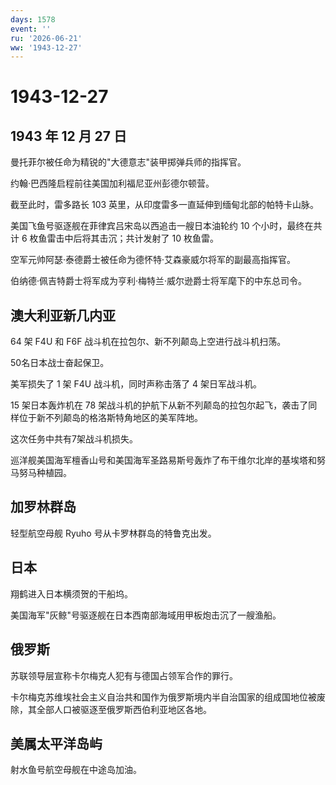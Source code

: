 ```yaml
---
days: 1578
event: ''
ru: '2026-06-21'
ww: '1943-12-27'
---
```


# 1943-12-27

## 1943 年 12 月 27 日

曼托菲尔被任命为精锐的"大德意志"装甲掷弹兵师的指挥官。

约翰·巴西隆启程前往美国加利福尼亚州彭德尔顿营。

截至此时，雷多路长 103 英里，从印度雷多一直延伸到缅甸北部的帕特卡山脉。

美国飞鱼号驱逐舰在菲律宾吕宋岛以西追击一艘日本油轮约 10
个小时，最终在共计 6 枚鱼雷击中后将其击沉；共计发射了 10 枚鱼雷。

空军元帅阿瑟·泰德爵士被任命为德怀特·艾森豪威尔将军的副最高指挥官。

伯纳德·佩吉特爵士将军成为亨利·梅特兰·威尔逊爵士将军麾下的中东总司令。

## 澳大利亚新几内亚

64 架 F4U 和 F6F 战斗机在拉包尔、新不列颠岛上空进行战斗机扫荡。

50名日本战士奋起保卫。

美军损失了 1 架 F4U 战斗机，同时声称击落了 4 架日军战斗机。

15 架日本轰炸机在 78
架战斗机的护航下从新不列颠岛的拉包尔起飞，袭击了同样位于新不列颠岛的格洛斯特角地区的美军阵地。

这次任务中共有7架战斗机损失。

巡洋舰美国海军檀香山号和美国海军圣路易斯号轰炸了布干维尔北岸的基埃塔和努马努马种植园。

## 加罗林群岛

轻型航空母舰 Ryuho 号从卡罗林群岛的特鲁克出发。

## 日本

翔鹤进入日本横须贺的干船坞。

美国海军"灰鲸"号驱逐舰在日本西南部海域用甲板炮击沉了一艘渔船。

## 俄罗斯

苏联领导层宣称卡尔梅克人犯有与德国占领军合作的罪行。

卡尔梅克苏维埃社会主义自治共和国作为俄罗斯境内半自治国家的组成国地位被废除，其全部人口被驱逐至俄罗斯西伯利亚地区各地。

## 美属太平洋岛屿

射水鱼号航空母舰在中途岛加油。